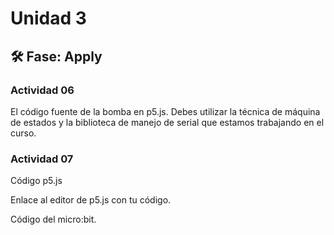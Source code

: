 # Unidad 3


## 🛠 Fase: Apply

### Actividad 06

El código fuente de la bomba en p5.js. Debes utilizar la técnica de máquina de estados y la biblioteca de manejo de serial que estamos trabajando en el curso.



### Actividad 07

Código p5.js


Enlace al editor de p5.js con tu código.


Código del micro:bit.
